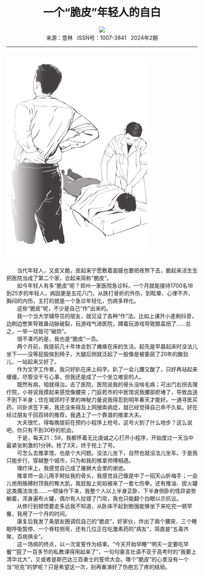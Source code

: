 # <center>一个“脆皮”年轻人的自白</center>

<div align=center><img src="https://raw.githubusercontent.com/leaguecn/magazines/main/img_authors/%d7%f7%d5%df%a3%ba%bb%c6%ef%c7%e6%f7.jpg"></div>

<center>来源：意林   ISSN号：1007-3841   2024年2期</center>

* * *

<br>![](https://raw.githubusercontent.com/leaguecn/magazines/main/img/yili20240215-1-l.jpg)

  
<br>　　当代年轻人，又皮又脆，皮起来宁愿敷着面膜也要把夜熬下去，脆起来活生生把医院当成了第二个家，合起来简称“脆皮”。  
　　如今年轻人有多“脆皮”呢？郑州一家医院急诊科，一个月就能接待1700名18到25岁的年轻人，病因更是五花八门，从跌打骨折的外伤，到眩晕、心律不齐、胸闷的内伤，主打的就是一个急诊年轻化，伤病多样化。  
　　这些“脆皮”呢，不少是自己“作”出来的。  
　　我一个当大学辅导员的朋友，就见证了各种“作”法。比如上课开小差刷抖音，边刷边憋笑导致鼻动脉破裂，玩游戏气进医院，蹲着玩游戏导致膝盖扭了……总之，一举一动皆可“破防”。  
　　很不凑巧的是，我也是“脆皮”一员。  
　　两个月前，我提前几十年体会到了瘫痪在床的生活。起先是早晨起床时没法儿坐下——没等屁股挨到椅子，大腿后侧就泛起了一股像是被委屈了20年的酸劲儿，一站起来又好了。  
　　作为文字工作者，我只好趴在床上码字。趴了一会儿腰又酸了，只好再站起来缓缓。尽管没干亏心事，但我还是成了一个坐立难安的人。  
　　既然有病，咱就得治。去了医院，医院说我的骨头没啥毛病；可出门右拐去理疗院，小哥说我摸起来感觉像腰突；门庭若市的中医馆说我腰部瘀堵了，导致血送不到下半身；住在城郊村子里的神秘力量说我得忍到明年春天才能好。一通寻医买药、问卦求签下来，我还没来得及上网搜索病症，就已经觉得自己命不久矣。好在经过朋友千回百转的推荐，我遇上了一个靠谱的推拿大夫。  
　　大夫很忙，得每晚提前在预约小程序上抢号。这号火到了什么地步？这么说吧，你只有不到30秒的机会。  
　　于是，每天21：59，我都怀着无比虔诚之心打开小程序，开始度过一天当中最紧张刺激的1分钟。抢了3天，终于抢上了号。  
　　可怎么去推拿馆，也是个大问题。没法儿坐下，自然也就没法儿坐车。于是我只能步行，穿越整个城市，只为和我的推拿师傅相遇。  
　　理疗床上，我感觉自己成了屠狮大会里的谢逊。  
　　推拿师一会儿用手掰扯我的骨头，我感觉自己像是中了一招天山折梅手；一会儿他用胳膊肘顶我的臀大肌，我屁股上宛如被来了一套七伤拳。还有推油、拔火罐这类魔法攻击……一顿操作下来，我整个人以上半身正卧、下半身侧卧的怪异姿势躺着，浑身遍布火罐，偶尔有人拉错了门帘，我也只能翻个白眼以示抗议。  
　　从修行到顿悟要走多远我不知道，从卧床不起到勉强能够坐下来吃完一顿早餐，我用了一个月的时间。  
　　康复后我发了条朋友圈调侃自己的“脆皮”，好家伙，炸出了兩个腰突、三个睡眠呼吸暂停、一个脊柱侧弯，还有几位正在吃激素药的“病友”，简直是“五毒齐聚，百病俱全”。  
　　这一场病的终点，以一次宣誓作为结束。“今天开始早睡”“明天一定要吃早餐”“囤了一百多节的私教课得用起来了”，一句句豪言壮语不亚于高考时的“我要上清华北大”，又或者是斯巴达三百勇士的誓师大会。哪个“脆皮”的心里没有一个当“坦克”的梦呢？只是希望这一次，别再重演好了伤疤忘了疼的结局。
